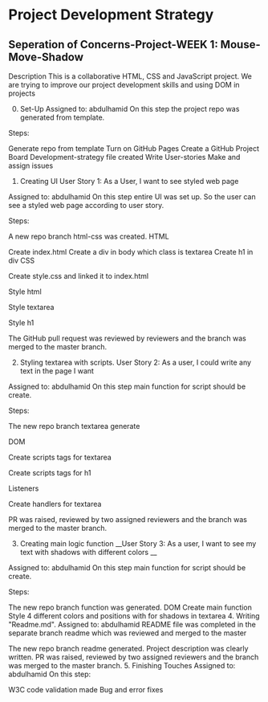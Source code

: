 # Project Development Strategy
## Seperation of Concerns-Project-WEEK 1: Mouse-Move-Shadow
 Description
 This is a collaborative HTML, CSS and JavaScript project. We are trying to improve our project development skills and using DOM in projects

0. Set-Up
Assigned to: abdulhamid
On this step the project repo was generated from template.

Steps:

Generate repo from template
Turn on GitHub Pages
Create a GitHub Project Board
Development-strategy file created
Write User-stories
Make and assign issues
1. Creating UI
User Story 1: As a User, I want to see styled web page

Assigned to: abdulhamid
On this step entire UI was set up. So the user can see a styled web page according to user story.

Steps:

A new repo branch html-css was created.
HTML

Create index.html
Create a div in body which class is textarea
Create h1 in div
CSS

Create style.css and linked it to index.html

Style html

Style textarea

Style h1

The GitHub pull request was reviewed by reviewers and the branch was merged to the master branch.

2. Styling textarea with scripts.
User Story 2: As a user, I could write any text in the page I want

Assigned to: abdulhamid
On this step main function for script should be create.

Steps:

The new repo branch textarea generate

DOM

Create scripts tags for textarea

Create scripts tags for h1

Listeners

Create handlers for textarea

PR was raised, reviewed by two assigned reviewers and the branch was merged to the master branch.

3. Creating main logic function
__User Story 3: As a user, I want to see my text with shadows with different colors __

Assigned to: abdulhamid
On this step main function for script should be create.

Steps:

The new repo branch function was generated.
DOM
Create main function
Style 4 different colors and positions with for shadows in textarea
4. Writing "Readme.md".
Assigned to: abdulhamid
README file was completed in the separate branch readme which was reviewed and merged to the master

The new repo branch readme generated.
Project description was clearly written.
PR was raised, reviewed by two assigned reviewers and the branch was merged to the master branch.
5. Finishing Touches
Assigned to: abdulhamid
On this step:

W3C code validation made
Bug and error fixes